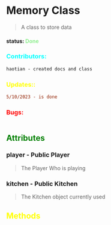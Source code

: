 # Memory Class 
>A class to store data
#### status: <span style="color:lightGreen;">Done</span>
### <span style="color:cyan;">Contributors:</span>
<!--put your names here between the ``` if you worked on it, and put what you did-->
```diff
haotian - created docs and class
```
### <span style="color:yellow;">Updates::</span>
```diff
5/10/2023 - is done
```
### <span style="color:red;">Bugs:</span>
```diff

```
## <span style="color:green;">Attributes</span>

### **player** - Public Player
>The Player Who is playing

### **kitchen** - Public Kitchen
>The Kitchen object currently used



## <span style="color:yellow;">Methods</span>



